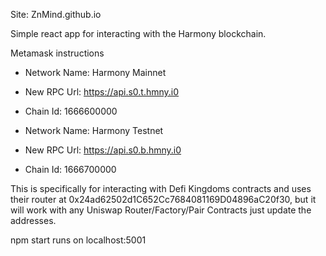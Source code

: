 Site: ZnMind.github.io

Simple react app for interacting with the Harmony blockchain.

Metamask instructions
* Network Name: Harmony Mainnet
* New RPC Url: https://api.s0.t.hmny.i0
* Chain Id: 1666600000

* Network Name: Harmony Testnet
* New RPC Url: https://api.s0.b.hmny.i0
* Chain Id: 1666700000

This is specifically for interacting with Defi Kingdoms contracts and uses their router at 0x24ad62502d1C652Cc7684081169D04896aC20f30, but it will work with any Uniswap Router/Factory/Pair Contracts just update the addresses.

npm start runs on localhost:5001